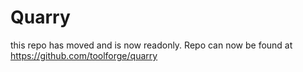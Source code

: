 # Quarry
this repo has moved and is now readonly. Repo can now be found at https://github.com/toolforge/quarry
